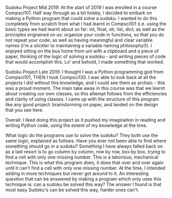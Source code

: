 Sudoku Project Mid 2019:
At the start of 2019 I was enrolled in a course Compsci101. Half way through as a bit hobby, I decided to embark on making a Python program that could solve a sudoku. I wanted to do this completely from scratch from what I had learnt in Compsci101 (i.e. using the basic types we had learnt about so far: int, float, str, list, dict; as well as the principles engrained on us: organize your code in functions, so that you do not repeat your code; as well as having meaningful and clear variable names (i'm a stickler to maintaining a variable naming philosophy!)). I enjoyed sitting on the bus home from uni with a clipboard and a piece of paper, thinking of the logic of solving a sudoku - and writing pieces of code that would accomplish this. Lo' and behold, I made something that worked. 

Sudoku Project Late 2019:
I thought I was a Python programming god from Compsci101, THEN I took Compsci130. I was able to look back at all the projects I did without this knowledge, and I could see them as archaic - this was a proud moment. The main take away in this course was that we learnt about creating our own classes, so this attempt follows from the efficiencies and clarity of using classes. I came up with the structure of this program like any good project: brainstorming on paper, and landed on the design that you see here. 

Overall:
I liked doing this project as it pushed my imagination in reading and writing Python code, using the extent of my knowledge at the time.

What logic do the programs use to solve the sudoku? 
They both use the same logic, explained as follows. Have you ever not been able to find where something should go in a sudoku? Something I have always falled back on as a last resort is to go column by column, row by row, box by box, trying to find a cell with only one missing number. This is a laborious, mechanical technique. This is what this program does, it does that over and over again until it can't find a cell with only one missing number. At the time, I intended adding in more techniques but never got around to it. An interesting question that can be answered by making a program which only uses this technique is: can a sudoku be solved this way? The answer I found is that most easy Sudoku's can be solved this way, harder ones can't.
